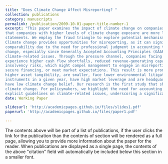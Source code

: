```yaml
---
title: "Does Climate Change Affect Misreporting? "
collection: publications
category: manuscripts
permalink: /publication/2009-10-01-paper-title-number-1
excerpt: "This paper examines the impact of climate change on companies' misreporting behaviour. We find 
that companies with higher levels of climate change exposure are more likely to misreport their financial 
statements. We employ the fraud triangle to explore potential mechanisms underlying this behaviour. 
Climate change provides opportunities for misreporting, as it can significantly reduce accounting 
comparability due to the need for professional judgment in accounting treatments related to climate 
change, especially since Generally Accepted Accounting Principles (GAAP) do not explicitly address 
climate-related issues. Through the pressure channel, companies facing greater climate exposure 
experience higher cash flow shortfalls, reduced revenue-generating capabilities, and increased 
insolvency risks, which might compel management to engage in misreporting to appease stakeholders, 
secure financing, or meet market expectations. This result is more pronounced in firms that possess 
higher asset tangibility, are smaller, face lower environmental litigation risks, issue fewer equity 
instruments in a given year, have high market leverage and are headquartered in regions where people 
have low climate change belief. Our research is the first study that shows the link between corporate misreporting behaviour and 
climate change. For policymakers, we highlight the need for accounting standard-setters to incorporate 
explicit guidelines on climate-related issues, underscoring a significant gap in current GAAP regulations."
date: Working Paper

slidesurl: 'http://academicpages.github.io/files/slides1.pdf'
paperurl: 'http://academicpages.github.io/files/paper1.pdf'

---
```


The contents above will be part of a list of publications, if the user clicks the link for the publication than the contents of section will be rendered as a full page, allowing you to provide more information about the paper for the reader. When publications are displayed as a single page, the contents of the above "citation" field will automatically be included below this section in a smaller font.
